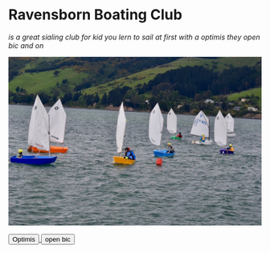 # Ravensborn Boating Club


_is a great sialing club for kid you lern to sail at first with a optimis they open bic and on_


![](./img/Optis.jpg)



<a href="./page2.html"><button>Optimis</button>   </a> <a href="./page3.html"><button>open bic</button></a>

